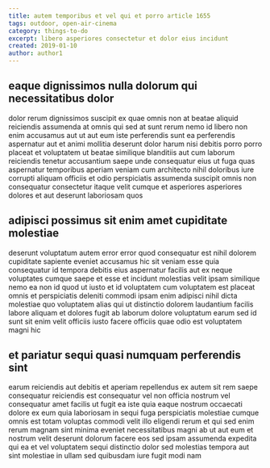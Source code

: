 ```yaml
---
title: autem temporibus et vel qui et porro article 1655
tags: outdoor, open-air-cinema
category: things-to-do
excerpt: libero asperiores consectetur et dolor eius incidunt
created: 2019-01-10
author: author1
---
```


## eaque dignissimos nulla dolorum qui necessitatibus dolor

dolor rerum dignissimos suscipit ex quae omnis non at beatae aliquid reiciendis assumenda at omnis qui sed at sunt rerum nemo id libero non enim accusamus aut ut aut eum iste perferendis sunt ea perferendis aspernatur aut et animi mollitia deserunt dolor harum nisi debitis porro porro placeat et voluptatem ut beatae similique blanditiis aut cum laborum reiciendis tenetur accusantium saepe unde consequatur eius ut fuga quas aspernatur temporibus aperiam veniam cum architecto nihil doloribus iure corrupti aliquam officiis et odio perspiciatis assumenda suscipit omnis non consequatur consectetur itaque velit cumque et asperiores asperiores dolores et aut deserunt laboriosam quos

## adipisci possimus sit enim amet cupiditate molestiae

deserunt voluptatum autem error error quod consequatur est nihil dolorem cupiditate sapiente eveniet accusamus hic sit veniam esse quia consequatur id tempora debitis eius aspernatur facilis aut ex neque voluptates cumque saepe et esse et incidunt molestias velit ipsam similique nemo ea non id quod ut iusto et id voluptatem cum voluptatem est placeat omnis et perspiciatis deleniti commodi ipsam enim adipisci nihil dicta molestiae quo voluptatem alias qui ut distinctio dolorem laudantium facilis labore aliquam et dolores fugit ab laborum dolore voluptatum earum sed id sunt sit enim velit officiis iusto facere officiis quae odio est voluptatem magni hic

## et pariatur sequi quasi numquam perferendis sint

earum reiciendis aut debitis et aperiam repellendus ex autem sit rem saepe consequatur reiciendis est consequatur vel non officia nostrum vel consequatur amet facilis ut fugit ea iste quia eaque nostrum occaecati dolore ex eum quia laboriosam in sequi fuga perspiciatis molestiae cumque omnis est totam voluptas commodi velit illo eligendi rerum et qui sed enim rerum magnam sint minima eveniet necessitatibus magni ab ut aut eum et nostrum velit deserunt dolorum facere eos sed ipsam assumenda expedita qui ea et vel voluptatem sequi distinctio dolor sed molestias tempora aut sint molestiae in ullam sed quibusdam iure fugit modi nam
